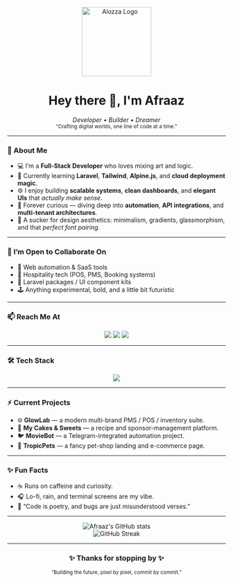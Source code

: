 <p align="center">
  <img src="https://afraaz.xyz/assets/img/profile-img.jpg" alt="Alozza Logo" width="160"/>
</p>

<h1 align="center">Hey there 👋, I'm Afraaz</h1>

<p align="center">
  <em>Developer • Builder • Dreamer</em><br>
  <sub>“Crafting digital worlds, one line of code at a time.”</sub>
</p>

---

### 👀 About Me
- 💻 I’m a **Full-Stack Developer** who loves mixing art and logic.  
- 🌱 Currently learning **Laravel**, **Tailwind**, **Alpine.js**, and **cloud deployment magic**.  
- ⚙️ I enjoy building **scalable systems**, **clean dashboards**, and **elegant UIs** that *actually make sense*.  
- 🧠 Forever curious — diving deep into **automation**, **API integrations**, and **multi-tenant architectures**.  
- 🎨 A sucker for design aesthetics: minimalism, gradients, glassmorphism, and that *perfect font pairing.*

---

### 💞️ I’m Open to Collaborate On
- 🤖 Web automation & SaaS tools  
- 🏨 Hospitality tech (POS, PMS, Booking systems)  
- 🧩 Laravel packages / UI component kits  
- 🕹️ Anything experimental, bold, and a little bit futuristic  

---

### 📫 Reach Me At
<p align="center">
  <a href="afrazafey1523@gmail.com"><img src="https://img.shields.io/badge/Email-0A66C2?style=for-the-badge&logo=gmail&logoColor=white" /></a>
  <a href="https://mv.linkedin.com/in/ahmed-afraaz-33a647318?trk=people-guest_people_search-card" target="_blank"><img src="https://img.shields.io/badge/LinkedIn-0077B5?style=for-the-badge&logo=linkedin&logoColor=white" /></a>
  <a href="https://github.com/afrazafey" target="_blank"><img src="https://img.shields.io/badge/GitHub-181717?style=for-the-badge&logo=github&logoColor=white" /></a>
</p>

---

### 🛠️ Tech Stack
<p align="center">
  <img src="https://skillicons.dev/icons?i=laravel,php,js,html,css,tailwind,alpinejs,vue,mysql,git,linux" />
</p>

---

### ⚡ Current Projects
- 🌐 **GlowLab** — a modern multi-brand PMS / POS / inventory suite.  
- 🍰 **My Cakes & Sweets** — a recipe and sponsor-management platform.  
- 🐦 **MovieBot** — a Telegram-integrated automation project.  
- 🦜 **TropicPets** — a fancy pet-shop landing and e-commerce page.  

---

### ✨ Fun Facts
- ☕ Runs on caffeine and curiosity.  
- 🎧 Lo-fi, rain, and terminal screens are my vibe.  
- 💬 “Code is poetry, and bugs are just misunderstood verses.”  

---

<p align="center">
  <img src="https://github-readme-stats.vercel.app/api?username=afrazafey&show_icons=true&theme=radical" alt="Afraaz's GitHub stats" />
  <br>
  <img src="https://github-readme-streak-stats.herokuapp.com/?user=afrazafey&theme=radical" alt="GitHub Streak" />
</p>

---

<h3 align="center">✨ Thanks for stopping by ✨</h3>
<p align="center">
  <sub>“Building the future, pixel by pixel, commit by commit.”</sub>
</p>
